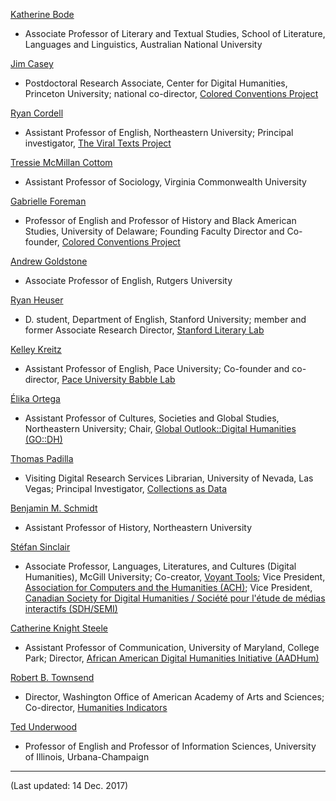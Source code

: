 [Katherine Bode](https://researchers.anu.edu.au/researchers/bode-k)

- Associate Professor of Literary and Textual Studies, School of Literature, Languages and Linguistics, Australian National University

[Jim Casey](http://jim-casey.com/)

- Postdoctoral Research Associate, Center for Digital Humanities, Princeton University; national co-director, [Colored Conventions Project](http://coloredconventions.org/)

[Ryan Cordell](http://ryancordell.org/)

- Assistant Professor of English, Northeastern University; Principal investigator, [The Viral Texts Project](http://viraltexts.org/)

[Tressie McMillan Cottom](https://tressiemc.com/)

- Assistant Professor of Sociology, Virginia Commonwealth University

[Gabrielle Foreman](http://www.english.udel.edu/people/Pages/bio.aspx?i=48)

- Professor of English and Professor of History and Black American Studies, University of Delaware; Founding Faculty Director and Co-founder, [Colored Conventions Project](http://coloredconventions.org/)

[Andrew Goldstone](https://andrewgoldstone.com/)

- Associate Professor of English, Rutgers University

[Ryan Heuser](http://ryanheuser.org/)

- D. student, Department of English, Stanford University; member and former Associate Research Director, [Stanford Literary Lab](https://litlab.stanford.edu/)

[Kelley Kreitz](https://kelleykreitz.com/about-1/)

- Assistant Professor of English, Pace University; Co-founder and co-director, [Pace University Babble Lab](http://www.babblelab.org/)

[Élika Ortega](https://www.northeastern.edu/cssh/faculty/elika-ortega-guzman)

- Assistant Professor of Cultures, Societies and Global Studies, Northeastern University; Chair, [Global Outlook::Digital Humanities (GO::DH)](http://www.globaloutlookdh.org/)

[Thomas Padilla](http://www.thomaspadilla.org/)

- Visiting Digital Research Services Librarian, University of Nevada, Las Vegas; Principal Investigator, [Collections as Data](https://collectionsasdata.github.io/)

[Benjamin M. Schmidt](https://www.northeastern.edu/cssh/faculty/benjamin-schmidt)

- Assistant Professor of History, Northeastern University

[Stéfan Sinclair](https://www.mcgill.ca/langlitcultures/faculty/full-time-faculty-0/stefan-sinclair)

- Associate Professor, Languages, Literatures, and Cultures (Digital Humanities), McGill University; Co-creator, [Voyant Tools](http://voyant-tools.org/); Vice President, [Association for Computers and the Humanities (ACH)](http://ach.org/); Vice President, [Canadian Society for Digital Humanities / Société pour l&#39;étude de médias interactifs (SDH/SEMI)](http://sdh-semi.org/)

[Catherine Knight Steele](http://www.catherineknightsteele.com/)

- Assistant Professor of Communication, University of Maryland, College Park; Director, [African American Digital Humanities Initiative (AADHum)](http://aadhum.umd.edu/)

[Robert B. Townsend](https://www.linkedin.com/authwall?trk=ripf&amp;trkInfo=AQGKnd3DwNRsqgAAAWBWhthw2WUm75Y4_KSjC_u4VC2J9B3EIKfpWdzGHyDaQYydHc3ObjYWWTnQDC1hD_BFCwYYVcuJItfV03bjnGACrnStpqyqbYNcmYzx2U4kvvKDLSKDpP8=&amp;originalReferer=&amp;sessionRedirect=https%3A%2F%2Fwww.linkedin.com%2Fin%2Frobert-townsend-56574214%2F)

- Director, Washington Office of American Academy of Arts and Sciences; Co-director, [Humanities Indicators](https://www.humanitiesindicators.org/)

[Ted Underwood](https://tedunderwood.com/ted-underwood/)

- Professor of English and Professor of Information Sciences, University of Illinois, Urbana-Champaign

---

(Last updated: 14 Dec. 2017)
